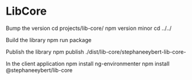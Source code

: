 # LibCore

Bump the version
cd projects/lib-core/
npm version minor
cd ../../

Build the library
npm run package

Publish the library
npm publish ./dist/lib-core/stephaneeybert-lib-core-

In the client application
npm install ng-environmenter
npm install @stephaneeybert/lib-core
